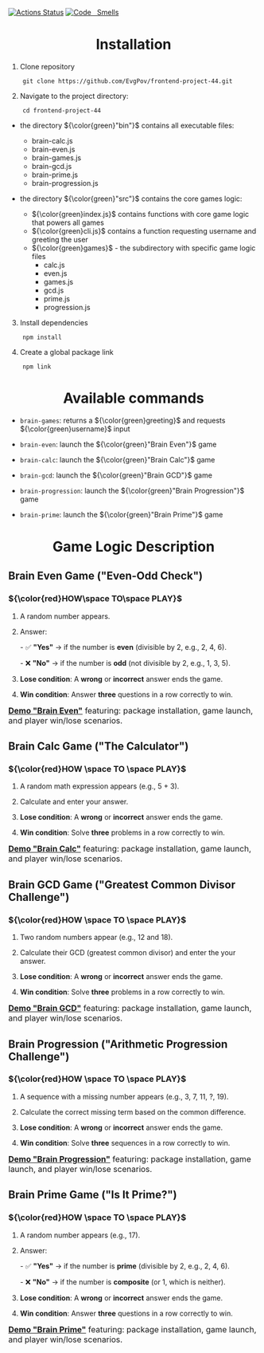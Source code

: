 [![Actions
Status](https://github.com/EvgPov/frontend-project-44/actions/workflows/hexlet-check.yml/badge.svg)](https://github.com/EvgPov/frontend-project-44/actions)
[![Code  
Smells](https://sonarcloud.io/api/project_badges/measure?project=EvgPov_frontend-project-44&metric=code_smells)](https://sonarcloud.io/summary/new_code?id=EvgPov_frontend-project-44)

# <center>Installation</center>

1. Clone repository

[Клонирование репозитория с проектом на локальный компьютер]: #

```
    git clone https://github.com/EvgPov/frontend-project-44.git
```

2. Navigate to the project directory:

[Все файлы и каталоги проекта расположены в каталоге frontend-project-44 ]: #

```
    cd frontend-project-44
```

- the directory ${\color{green}"bin"}$ contains all executable files:
  - brain-calc.js
  - brain-even.js
  - brain-games.js
  - brain-gcd.js
  - brain-prime.js
  - brain-progression.js

- the directory ${\color{green}"src"}$ contains the core games logic:
  - ${\color{green}index.js}$ contains functions with core game logic that powers all games
  - ${\color{green}cli.js}$ contains a function requesting username and greeting the user
  - ${\color{green}games}$ - the subdirectory with specific game logic files
    - calc.js
    - even.js
    - games.js
    - gcd.js
    - prime.js
    - progression.js

3. Install dependencies

   [Установка зависимостей проекта]: #

```
    npm install
```

4. Create a global package link

   [Создает глобальную символьную ссылку на пакет]: #

```
    npm link
```

# <center>Available commands</center>

[Доступные команды]: #

- `brain-games`: returns a ${\color{green}greeting}$ and requests ${\color{green}username}$ input

- `brain-even`: launch the ${\color{green}"Brain Even"}$ game

- `brain-calc`: launch the ${\color{green}"Brain Calc"}$ game

- `brain-gcd`: launch the ${\color{green}"Brain GCD"}$ game

- `brain-progression`: launch the ${\color{green}"Brain Progression"}$ game

- `brain-prime`: launch the ${\color{green}"Brain Prime"}$ game

# <center>Game Logic Description</center>

[Описание логики игр]: #

## Brain Even Game ("Even-Odd Check")

[Об игре "Проверка на чётность"]: #

### ${\color{red}HOW\space TO\space PLAY}$

1. A random number appears.
2. Answer:

   &#45; ✅ **"Yes"** &rarr; if the number is **even** (divisible by 2, e.g., 2, 4, 6).

   &#x2D; ❌ **"No"** &rarr; if the number is **odd** (not divisible by 2, e.g., 1, 3, 5).

3. **Lose condition**: A **wrong** or **incorrect** answer ends the game.
4. **Win condition**: Answer **three** questions in a row correctly to win.
   <br>

<font size="3">**[Demo "Brain Even"](https://asciinema.org/a/V7Bo9E86NUoZk51Dt12lxRssp 'brain-even')** featuring: package installation, game launch, and player win/lose scenarios.</font>

## Brain Calc Game ("The Calculator")

[Об игре "Калькулятор"]: #

### ${\color{red}HOW \space TO \space PLAY}$

1. A random math expression appears (e.g., 5 + 3).

2. Calculate and enter your answer.

3. **Lose condition**: A **wrong** or **incorrect** answer ends the game.

4. **Win condition**: Solve **three** problems in a row correctly to win.
   <br>

<font size="3">**[Demo "Brain Calc"](https://asciinema.org/a/nrND4OL6lnJD3vKEAJGEoxKxd 'brain-calc')** featuring: package installation, game launch, and player win/lose scenarios.</font>

## Brain GCD Game ("Greatest Common Divisor Challenge")

[Об игре "Наибольший общий делитель"]: #

### ${\color{red}HOW \space TO \space PLAY}$

1. Two random numbers appear (e.g., 12 and 18).

2. Calculate their GCD (greatest common divisor) and enter the your answer.

3. **Lose condition**: A **wrong** or **incorrect** answer ends the game.

4. **Win condition**: Solve **three** problems in a row correctly to win.
   <br>

<font size="3">**[Demo "Brain GCD"](https://asciinema.org/a/S3G5m71LDTQ4T5CVWPgiOCicH 'brain-gcd')** featuring: package installation, game launch, and player win/lose scenarios.</font>

## Brain Progression ("Arithmetic Progression Challenge")

[Об игре "Арифметическая прогрессия"]: #

### ${\color{red}HOW \space TO \space PLAY}$

1. A sequence with a missing number appears (e.g., 3, 7, 11, ?, 19).

2. Calculate the correct missing term based on the common difference.

3. **Lose condition**: A **wrong** or **incorrect** answer ends the game.

4. **Win condition**: Solve **three** sequences in a row correctly to win.
   <br>

<font size="3">**[Demo "Brain Progression"](https://asciinema.org/a/Wn1b5wovgkJG5pSKfN5sCPEqg 'brain-progression')** featuring: package installation, game launch, and player win/lose scenarios.</font>

## Brain Prime Game ("Is It Prime?")

[Об игре "Простое ли число?"]: #

### ${\color{red}HOW \space TO \space PLAY}$

1. A random number appears (e.g., 17).
2. Answer:

   &#45; ✅ **"Yes"** &rarr; if the number is **prime** (divisible by 2, e.g., 2, 4, 6).

   &#x2D; ❌ **"No"** &rarr; if the number is **composite** (or 1, which is neither).

3. **Lose condition**: A **wrong** or **incorrect** answer ends the game.
4. **Win condition**: Answer **three** questions in a row correctly to win.
   <br>

<font size="3">**[Demo "Brain Prime"](https://asciinema.org/a/92bsLxtRG8a0yvhwdkGxi0Uab 'brain-prime')** featuring: package installation, game launch, and player win/lose scenarios.</font>
